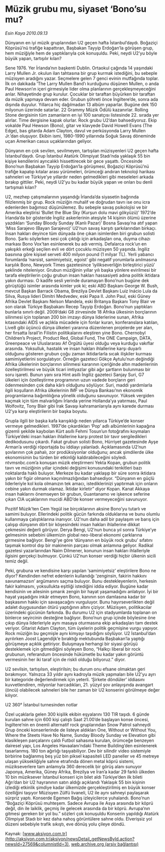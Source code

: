 # Müzik grubu mu, siyaset ‘Bono’su mu?

*Esin Kaya 2010.09.13*

<font class="agenda2NewsSpot">
 Dünyanın en iyi müzik gruplarından U2 geçen hafta İstanbul’daydı. Boğaziçi Köprüsü’nü trafiğe kapattıran, Başbakan Tayyip Erdoğan’la görüşen grup, hem müziğiyle hem de yaptıklarıyla çok konuşuldu. Peki, neydi U2’yu böyle büyük yapan, tartışılır kılan?
</font>
<font class="newsDetail">
 <p>
  <p class="MsoNormal">
   Sene 1976. Yer İrlanda’nın başkenti Dublin. Ortaokul çağında 14 yaşındaki Larry Mullen Jr. okulun ilan tahtasına bir grup kurmak istediğini, bu sebeple müzisyen aradığını yazar. Seçmelere gelen 7 genci evinin mutfağında toplar. İlk on dakikada ‘The Larry Mullen Band’ı kurduğunu düşünen Mullen, o anda Paul Hewson’ın içeri girmesiyle lider olma planlarının gerçekleşmeyeceğini anlar. Nihayetinde grup kurulur. Çocuklar bir taraftan büyürken bir taraftan da müzik yapmaya devam eder. Grubun şöhreti önce İngiltere’de, sonra ada dışında duyulur. Yıllarca hiç dağılmadan 13 albüm yaparlar. Bugüne dek 150 milyonun üzerinde satarlar. 22 Grammy Müzik Ödülü kazanırlar. Rolling Stone dergisinin tüm zamanların en iyi 100 sanatçısı listesinde 22. sırada yer alırlar. Time dergisine kapak olurlar. Rock grubu U2’dan bahsediyoruz. Ekip vokalde Paul Hewson (Bono), gitar ve klavyede David Howell Evans (The Edge), bas gitarda Adam Clayton, davul ve perküsyonda Larry Mullen Jr.’dan oluşuyor. Ekibin ismi, 1980-1990 yıllarında Soğuk Savaş döneminde uçan Amerikan casus uçaklarından geliyor.
  </p>
  <p class="MsoNormal">
   Dünyanın en çok sevilen, sevilmeyen, tartışılan müzisyenleri U2 geçen hafta İstanbul’daydı. Grup İstanbul Atatürk Olimpiyat Stadı’nda yaklaşık 55 bin kişiye kendilerini ayrıcalıklı hissettirecek bir gece yaşattı. Öncesinde Bono’nun Başbakan Tayyip Erdoğan’la görüşmesi, Boğaziçi Köprüsü’nü trafiğe kapatıp kıtalar arası yürümeleri, örümceği andıran teknoloji harikası sahneleri ve Türkiye’ye yıllardır neden gelmedikleri gibi meseleleri arkada bırakıp gittiler. Peki, neydi U2’yu bu kadar büyük yapan ve onları bu denli tartışmalı kılan?
  </p>
  <p class="MsoNormal">
   U2, mezhep çatışmalarının yaşandığı İrlanda’da siyasetin bağrında filizlenmiş bir grup. Rock müziğin muhalif ve doğrudan tavrı ise onu icra edenlerden bağımsız düşünülemez. Bu sebeple savaş psikolojisi ve bir Amerika eleştirisi ‘Bullet the Blue Sky (Kurşun dolu mavi gökyüzü)’ 1972’de İrlanda’da bir gösteride İngiliz askerlerinin ateşiyle 14 kişinin ölümü üzerine yazdıkları ‘Sunday Bloody Sunday (Kanlı Pazar)’ Bosna Savaşı’na atıf yapan ‘Miss Sarajevo (Bayan Sarajevo)’ U2’nun savaş karşıtı şarkılarından birkaçı. İnsan hakları deyince tüm dünyada öne çıkan isimlerden biri grubun solisti Bono. Şarkı söylerken sesi çok çıktığı için arkadaşları ona, duyma cihazı markası Bono Vox’tan esinlenerek bu adı vermiş. Defalarca rock’un en yakışıklı erkeği seçilen evli ve dört çocuklu müzisyen 50 yaşında. İngiliz basınına göre kişisel serveti 400 milyon pound (1 milyar TL). Yerli yabancı forumlarda ‘narsist, samimiyetsiz, egoist’ gibi negatif yorumlarla anılmasına karşılık Bono, Newyork Times gazetesince ‘iyilikseverliğin birleştirici yüzü’ şeklinde niteleniyor. Grubun müziğinin yıllar yılı başka yönlere evirilmesi bir tarafa eleştirilerin çoğu grubun insan hakları hassasiyeti adına politik iktidara yakın durması. O kadife sesli yerinde duramayan Bono’nun bugüne dek görüştüğü isimler arasında kimler yok ki; eski ABD Başkanı George W. Bush, mevcut Başkan Barrack Obama, Brezilya Devlet Başkanı Luiz Inácio Lula da Silva, Rusya lideri Dimitri Medvedev, eski Papa II. John Paul, eski Güney Afrika Devlet Başkanı Nelson Mandela, eski Britanya Başkanı Tony Blair ve son olarak Türkiye Başbakanı Recep Tayyip Erdoğan. Bono’nun yaptıkları bunlarla sınırlı değil. 2009’daki G8 zirvesinde 18 Afrika ülkesinin borçlarının silinmesi için toplanan 200 bin imzayı dünya liderlerine sunan, Afrika kıtasındaki AIDS ve açlıkla mücadele için fonlar kuran, konferanslara katılan, Live8 gibi üçüncü dünya ülkeleri yararına düzenlenen projelerde yer alan, her fırsatta İsrail’in Filistin politikalarını eleştiren yine Bono. Chernobyl Children’s Project, Product Red, Global Fund, The ONE Campaign, DATA, Greenpeace ve Uluslararası Af Örgütü üyesi olduğu veya kurduğu vakıflar arasında. Yoksulluk, hastalık ve insan hakları ihlallerine karşı duyarlı olduğunu gösteren grubun çoğu zaman iktidarlarla sıcak ilişkiler kurması samimiyetlerini sorgulatıyor. Örneğin gazeteci Gökçe Aytulu’nun değindiği Afrika ülkelerinin borçlarının silinmesi kararının içeriğinde altın madenlerinin özelleştirilmesi ve büyük ticari imtiyazlar gibi ağır şartların bulunması bir soru işareti. Bunun yanı sıra Hint asıllı İngiliz gazeteci Sanjay Suri, G7 ülkeleri için özelleştirme programının uzun vadede borçların geri ödenmesinden çok daha kârlı olduğunu söylüyor. Suri, maddi yardımlarla ilgili koşulların Afrika ülkelerinin IMF ve Dünya Bankası’nın ekonomik programlarına bağımlılığına yönelik olduğunu savunuyor. Yüksek vergiden kaçmak için tüm malvarlığını İrlanda yerine Hollanda’ya yatırması, Paul Wolfovitz, Tony Blair gibi Irak Savaşı kahramanlarıyla aynı karede durması U2’ya karşı eleştirilerin bir başka boyutu.
  </p>
  <p class="MsoNormal">
   Grupla ilgili bir başka kafa karışıklığı neden yıllarca Türkiye’de konser vermeye gelmedikleri. 1997’de çıkardıkları ‘Pop’ adlı albümlerinin kapağına gizemli şekilde kaybolan Kürt asıllı Fehmi Tosun’un fotoğrafını koymaları Türkiye’deki insan hakları ihlallerine karşı protest bir tavır sergiledikleri dedikodusunu çıkardı. Fakat grubun solisti Bono, Hürriyet gazetesinde Ayşe Arman’a verdiği röportajda bu iddiayı yalanladı. Açıklamasında U2’nun şovlarının çok pahalı, zor prodüksiyonlar olduğunu; ancak şimdilerde ülke ekonomisinin bu türden bir etkinliği kaldırabileceğini söyledi. ntvmsnbc.com’a konuşan müzik eleştirmeni Yekta Kopan, grubun politik tavrı ve müziğinin yıllar içindeki değişimi konusundaki tenkitleri bazı noktalarda haklı buluyor. Merkeze bu kadar yaklaşıp bir süre sonra iktidara yakın bir figür olmanın kaçınılmazlığından bahsediyor. “Dünyanın en güçlü liderleriyle kol kola olmanızın tek amacı, istediklerinizi yaptırmak için onların cebine yakın durmak olamaz. İktidar kirletir” diyor Kopan. Kanat Akkaya insan haklarını önemseyen bir grubun, Guantanamo ve işkence seferine çıkan CIA uçaklarının mucidi ABD’de konser vermeyeceğini savunuyor.
   <span>
   </span>
  </p>
  <p class="MsoNormal">
   Pozitif Müzik’ten Cem Yegül ise birçoklarının aksine Bono’yu tutarlı ve samimi buluyor. Ellerindeki politik gücün farkında olduklarına ve bunu olumlu kullanmaya çalıştıklarına inanıyor. U2’nun daha adil bir paylaşım ve barış için çalışıp dünyanın dört bir köşesindeki insan hakları ihlallerine dikkat çekmesini değerli görüyor. Derya Bengi, U2’nun bunca yıl sonra Türkiye’ye gelmesinin sebebini ülkemizin global neo-liberal ekonomi çarklarına girmesine bağlıyor. Bengi’ye göre ‘dünyanın en büyük rock grubu’ sıfatını taşımak kontrol dışı bir makinenin parçası olmak anlamına geliyor. Radikal gazetesi yazarlarından Naim Dilmener, konunun insan hakları ihlalleriyle ilgisini gerçekçi bulmuyor. Çünkü U2’nun konser verdiği hiçbir ülkenin sicili temiz değil.
  </p>
  <p class="MsoNormal">
   Peki, grubuna ve kendisine karşı yapılan ‘samimiyetsiz’ eleştirilere Bono ne diyor? Kendinden nefret edenlerin kullandığı ‘zenginsin, fakirin hakkını savunamazsın’ argümanını saçma buluyor. Bunu destekleyenlerin, herkesin fakir kalmasını, yoksullukta eşitliği istediğini iddia ediyor. Bugüne kadar kendisinin ve ailesinin şımarık zengin bir hayat yaşamadığını anlatıyor. İyi bir hayat yaşadığını inkâr etmeyen Bono, kanının son damlasına kadar bir başkasının hakkı için savaşacağını vurguluyor. Bunu hayırseverlikten değil adalet duygusundan ötürü yaptığının altını çiziyor. Müzisyen, politikacılar üzerindeki gücünün farkında. Bu durumu U2 için stadyumlarda toplanan on binlerce seyircinin desteğine bağlıyor. Bono’nun grup içinde böylesine öne çıkıp dünya liderleriyle aynı masaya oturmasına ekip arkadaşları tam destek veriyor. Gitarist Adam Clayton, tüm üyelerin politik geçmişine vurgu yapıyor. Rock müziğin bu geçmişle aynı kimyayı taşıdığını söylüyor. U2 İstanbul’dan ayrılırken Joost Lagendijk’e bıraktığı mektubunda Başbakan’la yaptığı görüşmeye açıklık getiriyor. Buluşmaya herhangi bir siyasi görüşü desteklemek için gitmediğini söyleyen Bono, “Halkçı liberal bir rock grubunun, referandum öncesinde hükümetle bu kadar yakın görüntü vermesinin her iki taraf için de riskli olduğu biliyoruz.” diyor.
  </p>
  <p class="MsoNormal">
   U2 sevilsin, tartışılsın, eleştirilsin; bu durum onu efsane olmaktan geri bırakmıyor. Yalnızca 33 yıldır aynı kadroyla müzik yapmaları bile U2’yu ayrı bir kategoride değerlendirmek için yeterli. ‘Şirkete döndüler’ iddiasını kuvvetlendiren, milyonlar harcadıkları, 21. yüzyıl şov anlayışında avangart (öncü) olabilecek sahneleri bile her zaman bir U2 konserini görülmeye değer kılıyor.
  </p>
  <p class="MsoNormal">
  </p>
  <p class="MsoNormal">
   U2 360° İstanbul turnesinden notlar
  </p>
  <p class="MsoNormal">
  </p>
  <p class="MsoNormal">
   <span>
   </span>
   Özel uçaklarla gelen 300 kişilik ekibin eşyalarını 130 TIR taşıdı. 6 günde kurulan sahne için 600 kişi çalıştı
   <span>
   </span>
   Saat 21.00’de başlayan konse öncesi, İngiltere’nin en önemli alternatif rock gruplarından Snow Patrol sahneydi
   <span>
   </span>
   Grup önceki konserlerinde de listeye aldıkları One, Without or Without You, Where the Steets Have No Name, Sunday Bloody Sunday ve Elevation gibi klasikleşen parçalarını çaldı
   <span>
   </span>
   Futbol sahasına kurulan, örümceğe benzeyen dairesel yapı, Los Angeles Havaalanı’ndaki Theme Building’den esinlenerek tasarlanmış. 180 ton ağırlığı taşıyabiliyor. Dev bir silindir video sistemiyle birbirine bağlanmış beş yüz bin piksel kapasiteli LED paneller ve 45 metreye ulaşan yüksekliğiyle sahne etrafında dönen metal köprü sistemi, müzikseverlere tam anlamıyla 360 derecelik bir görüş alanı sunuyor
   <span>
   </span>
   Japonya, Amerika, Güney Afrika, Brezilya ve İran’a kadar 29 farklı ülkeden 10 bin müziksever İstanbul konseri için bilet aldı
   <span>
   </span>
   Türkiye’den ilk bileti Ağrı’dan bir U2 hayranının satın aldığı açıklandı
   <span>
   </span>
   Yaklaşık 55 bin kişinin izlediği etkinlik şimdiye kadar ülkemizde gerçekleştirilmiş en büyük konser özelliğini taşıyor
   <span>
   </span>
   Müzisyen Zülfü livaneli, U2 ile aynı sahneyi paylaşarak sürpriz yaptı. Konserde Egemen Bağış izleyicilerce yuhalandı. Bono’nun “Boğaziçi Köprüsü muhteşem. Sadece Avrupa ile Asya arasında bir köprü değil, din ile laiklik, geçmiş ile gelecek arasında da bir köprü. Avrupa’nın gitmesi gereken bir yol bu.” sözleri çok konuşuldu
   <span>
   </span>
   Konserin yapıldığı Atatürk Olimpiyat Stadı bir kez daha nahoş görüntülere sahne oldu. Elverişsiz yol düzeni sebebiyle trafik sıkıştı, eve dönüş yolu çileye döndü.
  </p>
 </p>
</font>

Kaynak: [www.aksiyon.com.tr](http://aksiyon.com.tr/aksiyon/newsDetail_getNewsById.action?newsId=27569&columnistId=3), [web.archive.org (arşiv bağlantısı)](http://web.archive.org/web/20100923152747/http://aksiyon.com.tr/aksiyon/newsDetail_getNewsById.action?newsId=27569&columnistId=3)
